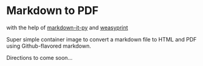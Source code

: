 # Markdown to PDF
with the help of [markdown-it-py](https://github.com/executablebooks/markdown-it-py) and [weasyprint](https://github.com/Kozea/WeasyPrint)

Super simple container image to convert a markdown file to HTML and PDF using Github-flavored markdown.

Directions to come soon...